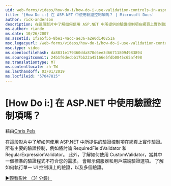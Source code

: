 ```yaml
---
uid: web-forms/videos/how-do-i/how-do-i-use-validation-controls-in-aspnet
title: '[How Do i:] 在 ASP.NET 中使用驗證控制項嗎？ | Microsoft Docs'
author: rick-anderson
description: 在這段影片中了解如何使用 ASP.NET 中所提供的驗證控制項在網頁上實作驗證。 所有主要的驗證控制項這類...
ms.author: riande
ms.date: 10/26/2007
ms.assetid: 1f2e5f5b-8be1-4acc-ae36-a2e0d140251a
msc.legacyurl: /web-forms/videos/how-do-i/how-do-i-use-validation-controls-in-aspnet
msc.type: video
ms.openlocfilehash: da8831e179360dda870d6ee3d667118094983894
ms.sourcegitcommit: 24b1f6decbb17bb22a45166e5fdb0845c65af498
ms.translationtype: MT
ms.contentlocale: zh-TW
ms.lasthandoff: 03/01/2019
ms.locfileid: "57047815"
---
```

<a name="how-do-i--use-validation-controls-in-aspnet"></a>[How Do i:] 在 ASP.NET 中使用驗證控制項嗎？
====================
藉由[Chris Pels](https://twitter.com/chrispels)

在這段影片中了解如何使用 ASP.NET 中所提供的驗證控制項在網頁上實作驗證。 所有主要的驗證控制，例如將討論 RequiredFieldValidator 和 RegularExpressionValidator。 此外，了解如何使用 CustomValidator，當其中一個標準的驗證程式不符合您的需求。 會顯示伺服器和用戶端端驗證選項。 了解如何執行單一 UI 控制項上的驗證，以及多個驗證。

[&#9654;觀看影片 （31 分鐘）](https://channel9.msdn.com/Blogs/ASP-NET-Site-Videos/how-do-i-use-validation-controls-in-aspnet)
